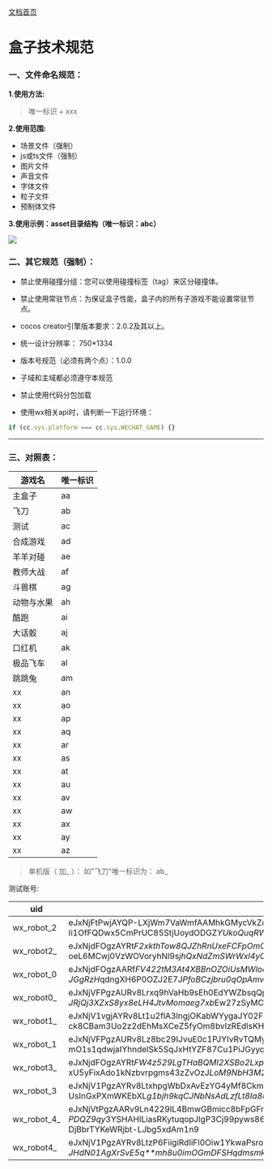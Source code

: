[文档首页](https://laixiao.github.io/gamebox/doc/gamebox "文档首页")
# 盒子技术规范

### 一、文件命名规范：

**1.使用方法:** 

> 唯一标识 + xxx

**2.使用范围:**
- 场景文件（强制）
- js或ts文件（强制）
- 图片文件
- 声音文件
- 字体文件
- 粒子文件
- 预制体文件


**3.使用示例：asset目录结构（唯一标识：abc）**

![](https://laixiao.github.io/gamebox/doc/gamebox.png)

### 二、其它规范（强制）：

- 禁止使用碰撞分组：您可以使用碰撞标签（tag）来区分碰撞体。

- 禁止使用常驻节点：为保证盒子性能，盒子内的所有子游戏不能设置常驻节点。

- cocos creator引擎版本要求：2.0.2及其以上。

- 统一设计分辨率： 750*1334

- 版本号规范（必须有两个点）：1.0.0

- 子域和主域都必须遵守本规范

- 禁止使用代码分包加载

- 使用wx相关api时，请判断一下运行环境： 
```javascript
if (cc.sys.platform === cc.sys.WECHAT_GAME) {}
```

------

### 三、对照表：

| 游戏名    |  唯一标识 | 
| ----------| --------- |
|  主盒子    |  aa | 
|  飞刀      |  ab |    
|  测试      |  ac |  
|  合成游戏   |  ad |  
|  羊羊对碰   |  ae |   
|  教师大战   |  af |     
|  斗兽棋     |  ag |   
|  动物与水果 |  ah |   
|  酷跑 |  ai |   
|  大话骰 |  aj |
|  口红机 |  ak |
|  极品飞车 |  al |
|  跳跳兔 |  am |
|  xx |  an |
|  xx |  ao |
|  xx |  ap |
|  xx |  aq |
|  xx |  ar |
|  xx |  as |
|  xx |  at |
|  xx |  au |
|  xx |  av |
|  xx |  aw |
|  xx |  ax |
|  xx |  ay |
|  xx |  az |

> 单机版（ 加_ ）：  如"飞刀"唯一标识为： ab_

测试账号:

| uid            |  sig      |
| ----------     | --------- |
|  wx_robot_2    |   eJxNjFtPwjAYQP-LXjWm7VaWmfAAMhkGMycVkZdmWwt*kl1sa3cx-neXBaKv5*Scb4etNzdpnldfpeGmq6Vz6yDnesQgZGngAFINsGm5qrLKcHK2aV2D4KnhrhL-Ii1OfFQDwx5CmPrUC85StjUoydODGZ*YUkoQuqRWKg1VOQgyZJi4CP1JA4UcE88lAXXxZanhOODHMLlbRXHsq08Pl4G-XHTvwO7FjIbJMm*P7KNviof4ZJ-2Fj9P*hnMo7esfl1shd5lndTJOpxshY2udMewj-qCzV-0Ktgr6*6a6dT5*QVpxVpl      |  
|  wx_robot2_    |   eJxNjdFOgzAYRt*F2xkthTow8QJZhRnUxeFCFpOm0sL*sLUNdAxjfHcJ2aK35*R837eTZ*trXpb6qCyzX0Y6dw5yriYMQioLFch2hKeBtfpTW8zOlhsDgnHLvFb8izrRsEmNzPURcsmc*OFZysFAKxmv7LTpEkIwQpe0l20HWo0Cj5mLPYT*pIWDnBLfwyHxCLn8QT3iZ-oeL6MCwj0VzWOVoryhNl9s*jhQxNdZmSWrWxl4y0WS10OwjoBGptjut4C7RL583Mjd6ZCmfFbHq1c*f0jSzZM4Fjtquv5tpvS98-MLivtZyQ__      | 
|  wx_robot_0    |   eJxNjdFOgzAARf*FV422tM3At4XBBnOZOiUsMWloabERCyllYzH*uw2RuNdzcu799l4fD3cl5*2gLbWXTngPHvBuJ6wqoa2SShgHzyM1LWstnW3ZdaqipaXIVFdRX33SSTkGMQCQLAgO-6QYO2UELaWdNiEhxAdgTk-C9KrVTvgugz4C4F9a9SWmBCM-JGgRzH*qdngXH6P0OZJ2E7J*PfoBCzjbru0qOpAmvmm2SDM*yAGzrEhGka-q9GOZvsT4LJ5Ynb-fF8tsnySZbJpdwZW4SAPfss3QnXIdaMT33s8vsT1aow__      | 
|  wx_robot0_    |   eJxNjVFPgzAURv8Lrxq9hVaHb9sEh0EdYWZbsqQpo4wbEbpSEbL4323IFn09J*f7Ts4qTm-Eft981YabQUnnwQHnesSYy9pggVJb*N1z3WSNAX62QinMuTDc0-m-qM0-*KgsIxSAsHtG-bOUvUItuSjMuEkYYy7AJe2kbrGprXBtRlwP4E8a-JRjQj3XZxS8yx8eLH4JtvMomaeg7xb*Ew27zSyMCrnKKsAgxkw3R1pqObDMfSvoNoRpVE6XSRUsKzPRbbyuuhJTcZh1-fvudrMIyuSVHP3oUU1CeKZXg-PzC5iNWa8_      | 
|  wx_robot1_    |    eJxNjV1vgjAYRv8Lt1u2flA3lngjOKabWYygaJY02FZ4h4OmVBSX-fcRotluz8l5nm8nelvcpUJUh9Jy22rlPDnIue0xSFVa2IEyHTyeuKm2lcX8YlOtQfLUcmrkv6iWBe9Vx7CLEGYPzPUuUp00GMXTne03MWOMIHRNG2VqqMpOkC7DhCL0Jy18qT5x6SNGyHOvf5B1eDaO-ck8CBam3Uo2z2dEhMsXCeZ5fyOm8bvIzREdlsKHtR4kiYizSRZsIh1OX6NV2Pphgc*jsBhtvPxc7z*bsWiA0qT4uPfIIKHrofPzC9JXWm4_     | 
|  wx_robot_1    |    eJxNjVFPgzAURv8Lz8bc29IJvuE0c1PJYIvRvTQMyiistJYyMcb-LiFb9PWcnO-79rbPm*ssz3XfOu6*jPBuPfCuJiwL0TpZSmFH*Dlwq-facTzbzBhZ8Mxxaot-UVc0fFIjQx8A2Q3zw7MUg5FW8Kx00yYyxgjAJT0J20ndjoKMGRIK8CedVGJKfBogILDLnzyM*OXhfb5M7kWtN-mO1s1qdwjaIYhndelSk5SqJxHtYZF87Cu1PiJGyyqKwxpa4u5cOM8HUT2*ahIOp9WbAjXT6yp9wrRrjv0CVOz9-AJyfVpa     | 
|  wx_robot3_    |   eJxNjdFOgzAYRt*FW4z529LgTHaBQMI2XSBo2LxpKnSzMqDrCkON725DtujtOTnf9*08P*a3vCy7vjXMfCrh3Dvg3ExYVqI1cieFtvA8Mt29dYawi*VKyYpxw4iu-kWnqmaTsgx5AIj61JtdpBiV1ILxnZk2EaUUA1zTQeiT7ForsM0QJgB-0shGTIlH7hAgRK9-cm-xU5yFixAdo1kNzbvrpgms43zZvOzJ*LoM9NbH3M2LrzRaHD78og7kg4r9VV3SAaqxWZlk01PsFyFsjmV-SKP4PKy3ZRYGaeJl87nz8wsC71h*      | 
|  wx_robot_3    |   eJxNjV1PgzAYRv8LtxhpgWbDxAvEzYG4yMf8CkmDUNg7I8VSt06z-76GbNHbc3Ke59fI4*yyrCr*3Ukq9z0zrgxkXIwYatZJaIAJDXeKCv7OJXVOtux7qGmpgaj-RUP9QUelGXYRwmRCXO8kmepBMFo2ctzEhBAboXO6ZWIA3mlh6wzbDkJ-UsInGxPXmWKEbXL*g1bjh9kqCJNbNsAdLzfLt8Ia8uR*vXBWnYINL6zX4FklLbgvYSyevjITDX7Y3gThcuF56d7MftbTNJqxxzifT5KA*ZGKnKby03o7bwoLme21cTgCbtJaIQ__      | 
|  wx_robot_4_   |   eJxNjVtPgzAARv9Ln4229IL4BmwGBmicc8bFpGFrJ8VASem4aPzvErJFX8-J*b5vsEmfr-PDQZ9qy*3YSHAHILiasRKytuqopJlgP3Cj99pyws86bxoleG45NuJf1YpPPquJIQIhoi4l3lnKoVFG8vxo51FEKXUgvKSdNK3S9SScKUMOhvBPWlXJOSH4FkGE2eVPfUw4W76F8VO47ocvoXXX2qAUbPdiGSuixJzSccXcMcBlElXVQ58Rz48LP33NFltEUN3dB2v7frOiRRP04bYM-DjBbrTYKeWRjbt-LJbg5xdAm1n9      | 
|  wx_robot4_    |   eJxNjV1PgzAYRv8LtzP6FiigiRdIiFl0Oiw1YkwaPsroCBRLmVXjf5eQLXp7Ts7zfFvpPTnPy1JOvWb6c*DWlQXW2YJFxXstasHVDD8MU7KQ2mVHmw*DqFiumaOqf9FYtWxRM0MuAMI*di*PkptBKM7yWi*bCGNsA5zSA1ejkP0s7DlDtgPwJ7Xo*JK4ToAAud7pT*xmvIlptL7Z5oX-JHdN01AgXrSvE5q**mh8u0imOGmDFSHqdmsmk0Io4nAsHrvNl*zKTOP2QOOwqqnZZ9nLO7X5w3NhIMrWKy*8I8G19fMLwM1aQg__      | 

